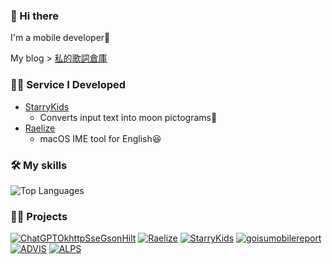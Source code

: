 ### 👋 Hi there
I'm a mobile developer🫰

My blog > [私的歌詞倉庫](https://blog.aespa.love/)

### 🧑‍💻 Service I Developed
- [StarryKids](https://starry-kids.soleil-luminas.com/)
  - Converts input text into moon pictograms🌝
- [Raelize](https://github.com/Tatsumi0000/Raelize)
  - macOS IME tool for English😆

### 🛠️ My skills
![Top Languages](https://github-readme-stats.vercel.app/api/top-langs/?username=Tatsumi0000&layout=compact&theme=tokyonight)

### 🚶‍♀️ Projects
[![ChatGPTOkhttpSseGsonHilt](https://github-readme-stats.vercel.app/api/pin/?username=Tatsumi0000&repo=ChatGPTOkhttpSseGsonHilt)](https://github.com/Tatsumi0000/ChatGPTOkhttpSseGsonHilt/)
[![Raelize](https://github-readme-stats.vercel.app/api/pin/?username=Tatsumi0000&repo=raelize)](https://github.com/Tatsumi0000/Raelize)
[![StarryKids](https://github-readme-stats.vercel.app/api/pin/?username=Tatsumi0000&repo=starry-kids)](https://github.com/Tatsumi0000/starry-kids)
[![goisumobilereport](https://github-readme-stats.vercel.app/api/pin/?username=Tatsumi0000&repo=goisumobilereport)](https://github.com/Tatsumi0000/goisumobilereport/)
[![ADVIS](https://github-readme-stats.vercel.app/api/pin/?username=katLab-MiyazakiUniv&repo=ADVIS)](https://github.com/katLab-MiyazakiUniv/ADVIS)
[![ALPS](https://github-readme-stats.vercel.app/api/pin/?username=katLab-MiyazakiUniv&repo=ALPS)](https://github.com/katLab-MiyazakiUniv/ALPS)

